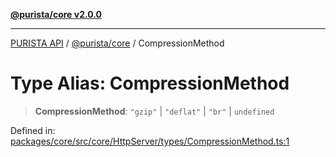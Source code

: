[**@purista/core v2.0.0**](../README.md)

***

[PURISTA API](../../../packages.md) / [@purista/core](../README.md) / CompressionMethod

# Type Alias: CompressionMethod

> **CompressionMethod**: `"gzip"` \| `"deflat"` \| `"br"` \| `undefined`

Defined in: [packages/core/src/core/HttpServer/types/CompressionMethod.ts:1](https://github.com/puristajs/purista/blob/master/packages/core/src/core/HttpServer/types/CompressionMethod.ts#L1)

